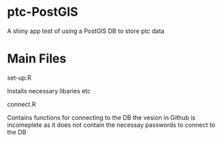 # ptc-PostGIS
A shiny app test of using a PostGIS DB to store ptc data

# Main Files

set-up.R 

Installs necessary libaries etc

connect.R

Contains functions for connecting to the DB the vesion in Github is incomeplete as it does not contain the necessay passwords to connect to the DB
